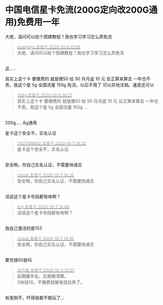 # 中国电信星卡免流(200G定向改200G通用)免费用一年


大佬，请问可以给个搭建教程？我也学习学习怎么弄免流

<div class="quote"><blockquote><font size="2"><a href="https://www.hostloc.com/forum.php?mod=redirect&amp;goto=findpost&amp;pid=9264304&amp;ptid=751085" target="_blank"><font color="#999999">xuanjinya 发表于 2020-10-6 13:56</font></a></font><br />
大佬，请问可以给个搭建教程？我也学习学习怎么弄免流</blockquote></div><br />
<img src="static/image/smiley/yct/003.gif" smilieid="50" border="0" alt="" />这.....

其实上这个卡 要缴费的 就是缴50 给 50 月月返 10 元 反正算来算去 一年也不贵。我这个是 5g 全国流量 150g 免流。以后不用了 可以异地注销。速度还可以

<div class="quote"><blockquote><font size="2"><a href="https://www.hostloc.com/forum.php?mod=redirect&amp;goto=findpost&amp;pid=9264379&amp;ptid=751085" target="_blank"><font color="#999999">pfdiy 发表于 2020-10-6 14:27</font></a></font><br />
其实上这个卡 要缴费的 就是缴50 给 50 月月返 10 元 反正算来算去 一年也不贵。我这个是 5g 全国流量 150g ...</blockquote></div><br />
200g......6g通用

星卡这个安全不，实名认证

<div class="quote"><blockquote><font size="2"><a href="https://www.hostloc.com/forum.php?mod=redirect&amp;goto=findpost&amp;pid=9268148&amp;ptid=751085" target="_blank"><font color="#999999">2425198482 发表于 2020-10-7 14:32</font></a></font><br />
星卡这个安全不，实名认证</blockquote></div><br />
安全啊，你自己实名认证，不需要快递员

<div class="quote"><blockquote><font size="2"><a href="https://www.hostloc.com/forum.php?mod=redirect&amp;goto=findpost&amp;pid=9268160&amp;ptid=751085" target="_blank"><font color="#999999">coouk 发表于 2020-10-7 14:35</font></a></font><br />
安全啊，你自己实名认证，不需要快递员</blockquote></div><br />
<img src="static/image/smiley/yct/022.gif" smilieid="42" border="0" alt="" />话说这个星卡号段都有啥啊？

<div class="quote"><blockquote><font size="2"><a href="https://www.hostloc.com/forum.php?mod=redirect&amp;goto=findpost&amp;pid=9268203&amp;ptid=751085" target="_blank"><font color="#999999">kzy 发表于 2020-10-7 14:48</font></a></font><br />
话说这个星卡号段都有啥啊？</blockquote></div><br />
我自己激活的是153

<div class="quote"><blockquote><font size="2"><a href="https://www.hostloc.com/forum.php?mod=redirect&amp;goto=findpost&amp;pid=9268160&amp;ptid=751085" target="_blank"><font color="#999999">coouk 发表于 2020-10-7 14:35</font></a></font><br />
安全啊，你自己实名认证，不需要快递员</blockquote></div><br />
要充值50是吗<img src="static/image/smiley/yct/013.gif" smilieid="43" border="0" alt="" />

<div class="quote"><blockquote><font size="2"><a href="https://www.hostloc.com/forum.php?mod=redirect&amp;goto=findpost&amp;pid=9260833&amp;ptid=751085" target="_blank"><font color="#999999">风为裳 发表于 2020-10-5 13:07</font></a></font><br />
前期薅羊毛，后期被清算。<br />
3块钱1G，不缴费就被电信拉黑了。</blockquote></div><br />
有案例不，吓得我都不敢玩了...<img id="aimg_DzNH2" onclick="zoom(this, this.src, 0, 0, 0)" class="zoom" src="https://cdn.jsdelivr.net/gh/hishis/forum-master/public/images/patch.gif" onmouseover="img_onmouseoverfunc(this)" onload="thumbImg(this)" border="0" alt="" />
